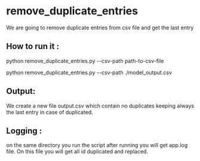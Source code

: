 # remove_duplicate_entries
We are going to remove duplicate entries from csv file and get the last entry

## How to run it :
python remove_duplicate_entries.py --csv-path path-to-csv-file

python remove_duplicate_entries.py --csv-path ./model_output.csv

## Output:
We create a new file output.csv which contain no duplicates keeping always the last entry in case of duplicated.

## Logging :
on the same directory you run the script after running you will get app.log file. On this file you will get all id duplicated and replaced.
